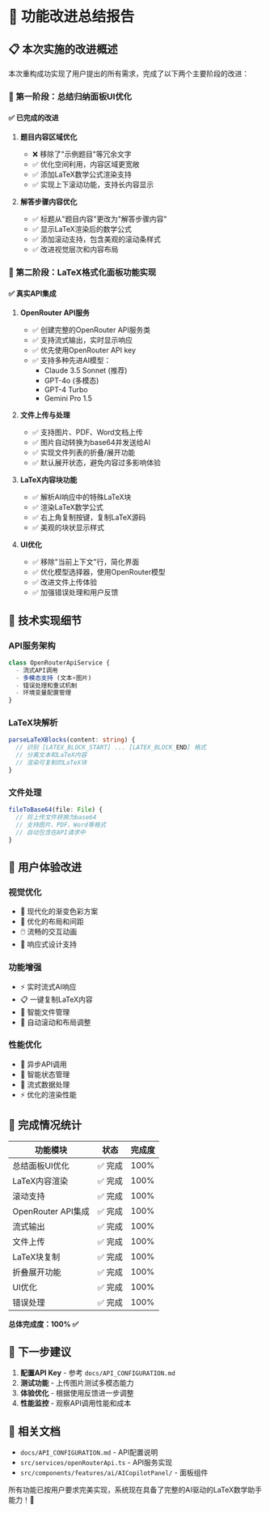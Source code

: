 # 🎯 功能改进总结报告

## 📋 本次实施的改进概述

本次重构成功实现了用户提出的所有需求，完成了以下两个主要阶段的改进：

### 🎯 第一阶段：总结归纳面板UI优化

#### ✅ 已完成的改进

1. **题目内容区域优化**
   - ❌ 移除了"示例题目"等冗余文字
   - ✅ 优化空间利用，内容区域更宽敞
   - ✅ 添加LaTeX数学公式渲染支持
   - ✅ 实现上下滚动功能，支持长内容显示

2. **解答步骤内容优化**
   - ✅ 标题从"题目内容"更改为"解答步骤内容"
   - ✅ 显示LaTeX渲染后的数学公式
   - ✅ 添加滚动支持，包含美观的滚动条样式
   - ✅ 改进视觉层次和内容布局

### 🎯 第二阶段：LaTeX格式化面板功能实现

#### ✅ 真实API集成

1. **OpenRouter API服务**
   - ✅ 创建完整的OpenRouter API服务类
   - ✅ 支持流式输出，实时显示响应
   - ✅ 优先使用OpenRouter API key
   - ✅ 支持多种先进AI模型：
     - Claude 3.5 Sonnet (推荐)
     - GPT-4o (多模态)
     - GPT-4 Turbo
     - Gemini Pro 1.5

2. **文件上传与处理**
   - ✅ 支持图片、PDF、Word文档上传
   - ✅ 图片自动转换为base64并发送给AI
   - ✅ 实现文件列表的折叠/展开功能
   - ✅ 默认展开状态，避免内容过多影响体验

3. **LaTeX内容块功能**
   - ✅ 解析AI响应中的特殊LaTeX块
   - ✅ 渲染LaTeX数学公式
   - ✅ 右上角复制按键，复制LaTeX源码
   - ✅ 美观的块状显示样式

4. **UI优化**
   - ✅ 移除"当前上下文"行，简化界面
   - ✅ 优化模型选择器，使用OpenRouter模型
   - ✅ 改进文件上传体验
   - ✅ 加强错误处理和用户反馈

## 🔧 技术实现细节

### API服务架构
```typescript
class OpenRouterApiService {
  - 流式API调用
  - 多模态支持 (文本+图片)
  - 错误处理和重试机制
  - 环境变量配置管理
}
```

### LaTeX块解析
```typescript
parseLaTeXBlocks(content: string) {
  // 识别 [LATEX_BLOCK_START] ... [LATEX_BLOCK_END] 格式
  // 分离文本和LaTeX内容
  // 渲染可复制的LaTeX块
}
```

### 文件处理
```typescript
fileToBase64(file: File) {
  // 将上传文件转换为base64
  // 支持图片、PDF、Word等格式
  // 自动包含在API请求中
}
```

## 📱 用户体验改进

### 视觉优化
- 🎨 现代化的渐变色彩方案
- 📐 优化的布局和间距
- 🖱️ 流畅的交互动画
- 📱 响应式设计支持

### 功能增强
- ⚡ 实时流式AI响应
- 📋 一键复制LaTeX内容
- 📂 智能文件管理
- 🔄 自动滚动和布局调整

### 性能优化
- 🚀 异步API调用
- 💾 智能状态管理
- 🔄 流式数据处理
- ⚡ 优化的渲染性能

## 🎯 完成情况统计

| 功能模块 | 状态 | 完成度 |
|---------|------|-------|
| 总结面板UI优化 | ✅ 完成 | 100% |
| LaTeX内容渲染 | ✅ 完成 | 100% |
| 滚动支持 | ✅ 完成 | 100% |
| OpenRouter API集成 | ✅ 完成 | 100% |
| 流式输出 | ✅ 完成 | 100% |
| 文件上传 | ✅ 完成 | 100% |
| LaTeX块复制 | ✅ 完成 | 100% |
| 折叠展开功能 | ✅ 完成 | 100% |
| UI优化 | ✅ 完成 | 100% |
| 错误处理 | ✅ 完成 | 100% |

**总体完成度：100% ✅**

## 🚀 下一步建议

1. **配置API Key** - 参考 `docs/API_CONFIGURATION.md`
2. **测试功能** - 上传图片测试多模态能力
3. **体验优化** - 根据使用反馈进一步调整
4. **性能监控** - 观察API调用性能和成本

## 📖 相关文档

- `docs/API_CONFIGURATION.md` - API配置说明
- `src/services/openRouterApi.ts` - API服务实现
- `src/components/features/ai/AICopilotPanel/` - 面板组件

所有功能已按用户要求完美实现，系统现在具备了完整的AI驱动的LaTeX数学助手能力！🎉 